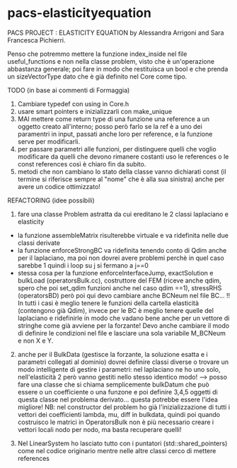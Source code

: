 # pacs-elasticityequation
PACS PROJECT : ELASTICITY EQUATION by Alessandra Arrigoni and Sara Francesca Pichierri.

Penso che potremmo mettere la funzione index_inside nel file useful_functions e non nella classe problem, visto che è un'operazione abbastanza generale; poi fare in modo che restituisca un bool e che prenda un sizeVectorType dato che è già definito nel Core come tipo.

TODO (in base ai commenti di Formaggia)
1) Cambiare typedef con using in Core.h
2) usare smart pointers e inizializzarli con make_unique
3) MAI mettere come return type di una funzione una reference a un oggetto creato all'interno; posso però farlo se la ref è a uno dei paramentri in input, passati anche loro per reference, e la funzione serve per modificarli.
4) per passare parametri alle funzioni, per distinguere quelli che voglio modificare da quelli che devono rimanere costanti uso le references o le const references così è chiaro fin da subito.
5) metodi che non cambiano lo stato della classe vanno dichiarati const (il termine si riferisce sempre al "nome" che è alla sua sinistra) anche per avere un codice ottimizzato!

REFACTORING (idee possibili)
1) fare una classe Problem astratta da cui ereditano le 2 classi laplaciano e elasticity 
- la funzione assembleMatrix risulterebbe virtuale e va ridefinita nelle due classi derivate
- la funzione enforceStrongBC va ridefinita tenendo conto di Qdim anche per il laplaciano, ma poi non dovrei avere problemi perchè in quel caso sarebbe 1 quindi i loop su j si fermano a j==0
- stessa cosa per la funzione enforceInterfaceJump, exactSolution e bulkLoad (operatorsBulk.cc), costruttore del FEM (riceve anche qdim, spero che poi set_qdim funzioni anche nel caso qdim ==1), stressRHS (operatorsBD) però poi qui devo cambiare anche BCNeum nel file BC... 
!! In tutti i casi è meglio tenere le funzioni della cartella elasticità (contengono già Qdim), invece per le BC è meglio tenere quelle del laplaciano e ridefinirle in modo che vadano bene anche per un vettore di stringhe come già avviene per la forzante! Devo anche cambiare il modo di definire le condizioni nel file e lasciare una sola variabile M_BCNeum e non X e Y.

2) anche per il BulkData (gestisce la forzante, la soluzione esatta e i parametri collegati al dominio) dovrei definire classi diverse o trovare un modo intelligente di gestire i parametri: nel laplaciano ne ho uno solo, nell'elasticità 2 però vanno gestiti nello stesso identico modo! --> posso fare una classe che si chiama semplicemente bulkDatum che può essere o un coefficiente o una funzone e poi definire 3,4,5 oggetti di questa classe nel problema derivato... questa potrebbe essere l'idea migliore!
NB: nel constructor del problem ho già l'inizializzazione di tutti i vettori dei coefficienti lambda, mu, diff in bulkdata, quindi poi quando costruisco le matrici in OperatorsBulk non è più necessario creare i vettori locali nodo per nodo, ma basta recuperare quelli!

3) Nel LinearSystem ho lasciato tutto con i puntatori (std::shared_pointers) come nel codice originario mentre nelle altre classi cerco di mettere references
